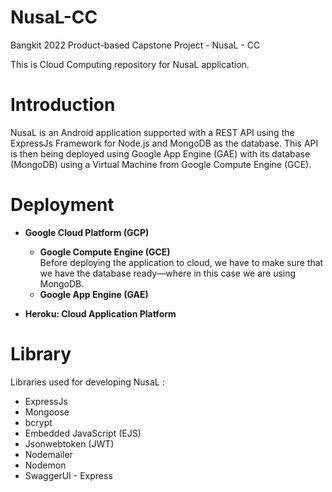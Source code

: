 # NusaL-CC
Bangkit 2022 Product-based Capstone Project - NusaL - CC

This is Cloud Computing repository for NusaL application.

# Introduction
NusaL is an Android application supported with a REST API using the ExpressJs Framework for Node.js and MongoDB as the database. This API is then being deployed using Google App Engine (GAE) with its database (MongoDB) using a Virtual Machine from Google Compute Engine (GCE).

# Deployment
* **Google Cloud Platform (GCP)**
  * **Google Compute Engine (GCE)** <br>
Before deploying the application to cloud, we have to make sure that we have the database ready—where in this case we are using MongoDB. 
  * **Google App Engine (GAE)**
 
* **Heroku: Cloud Application Platform**

# Library
Libraries used for developing NusaL :
* ExpressJs
* Mongoose
* bcrypt
* Embedded JavaScript (EJS)
* Jsonwebtoken (JWT)
* Nodemailer
* Nodemon
* SwaggerUI - Express

